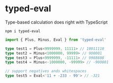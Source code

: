 # typed-eval

Type-based calculation does right with TypeScript

```
npm i typed-eval
```

```ts
import { Plus, Minus, Eval } from 'typed-eval'

type test1 = Plus<9999999, 11111> // 10011110
type test2 = Minus<1000000, 99999> // 900001
type test3 = Plus<9999999, -11111> // 9988888
type test4 = Minus<-1000000, -99999> // -900001

// support negatives ands whitespaces
type test5 = Eval<'11 + -233 - 99'> // -321
```
